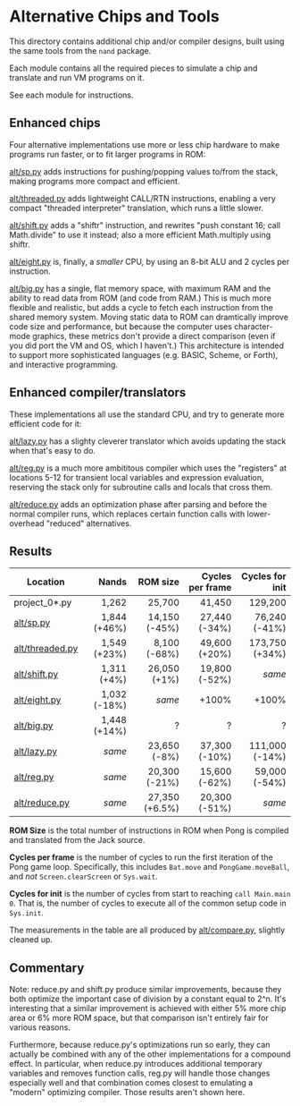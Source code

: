 # Alternative Chips and Tools

This directory contains additional chip and/or compiler designs, built using the same tools from the `nand` package.

Each module contains all the required pieces to simulate a chip and translate and run VM programs on it.

See each module for instructions.

## Enhanced chips

Four alternative implementations use more or less chip hardware to make programs run faster, or to
fit larger programs in ROM:

[alt/sp.py](sp.py) adds instructions for pushing/popping values to/from the stack, making programs
more compact and efficient.

[alt/threaded.py](threaded.py) adds lightweight CALL/RTN instructions, enabling a very compact
"threaded interpreter" translation, which runs a little slower.

[alt/shift.py](shift.py) adds a "shiftr" instruction, and rewrites
"push constant 16; call Math.divide" to use it instead; also a more efficient Math.multiply using shiftr.

[alt/eight.py](eight.py) is, finally, a _smaller_ CPU, by using an 8-bit ALU and 2 cycles per instruction.

[alt/big.py](big.py) has a single, flat memory space, with maximum RAM and the ability to read
data from ROM (and code from RAM.) This is much more flexible and realistic, but adds a cycle to
fetch each instruction from the shared memory system. Moving static data to ROM can dramtically
improve code size and performance, but because the computer uses character-mode graphics, these
metrics don't provide a direct comparison (even if you did port the VM and OS, which I haven't.)
This architecture is intended to support more sophisticated languages (e.g. BASIC, Scheme, or Forth),
and interactive programming.


## Enhanced compiler/translators

These implementations all use the standard CPU, and try to generate more efficient code for it:

[alt/lazy.py](lazy.py) has a slighty cleverer translator which avoids updating the stack when that's easy to do.

[alt/reg.py](reg.py) is a much more ambititous compiler which uses the "registers" at locations 5-12 for transient
local variables and expression evaluation, reserving the stack only for subroutine calls and locals that cross them.

[alt/reduce.py](reduce.py) adds an optimization phase after parsing and before the normal compiler runs, which
replaces certain function calls with lower-overhead "reduced" alternatives.

## Results

| Location                         | Nands        | ROM size       | Cycles per frame | Cycles for init    |
|----------------------------------|-------------:|---------------:|-----------------:|-------------------:|
| project_0*.py                    | 1,262        |         25,700 |           41,450 |            129,200 |
| [alt/sp.py](sp.py)               | 1,844 (+46%) |  14,150 (-45%) |    27,440 (-34%) |      76,240 (-41%) |
| [alt/threaded.py](threaded.py)   | 1,549 (+23%) |   8,100 (-68%) |    49,600 (+20%) |     173,750 (+34%) |
| [alt/shift.py](shift.py)         | 1,311 (+4%)  |   26,050 (+1%) |    19,800 (-52%) |             _same_ |
| [alt/eight.py](eight.py)         | 1,032 (-18%) |        _same_  |            +100% |              +100% |
| [alt/big.py](big.py)             | 1,448 (+14%) |              ? |                ? |                  ? |
| [alt/lazy.py](lazy.py)           | _same_       |   23,650 (-8%) |    37,300 (-10%) |     111,000 (-14%) |
| [alt/reg.py](reg.py)             | _same_       |  20,300 (-21%) |    15,600 (-62%) |      59,000 (-54%) |
| [alt/reduce.py](reduce.py)       | _same_       | 27,350 (+6.5%) |    20,300 (-51%) |             _same_ |


**ROM Size** is the total number of instructions in ROM when Pong is compiled and translated
from the Jack source.

**Cycles per frame** is the number of cycles to run the first iteration of the Pong game loop.
Specifically, this includes `Bat.move` and `PongGame.moveBall`, and _not_ `Screen.clearScreen`
or `Sys.wait`.

**Cycles for init** is the number of cycles from start to reaching `call Main.main 0`. That is,
the number of cycles to execute all of the common setup code in `Sys.init`.

The measurements in the table are all produced by [alt/compare.py](compare.py), slightly cleaned up.

## Commentary

Note: reduce.py and shift.py produce similar improvements, because they both optimize the important case of
division by a constant equal to 2^n. It's interesting that a similar improvement is achieved with either 5%
more chip area or 6% more ROM space, but that comparison isn't entirely fair for various reasons.

Furthermore, because reduce.py's optimizations run so early, they can actually be combined with any of the
other implementations for a compound effect. In particular, when reduce.py introduces additional temporary
variables and removes function calls, reg.py will handle those changes especially well and that combination
comes closest to emulating a "modern" optimizing compiler. Those results aren't shown here.
